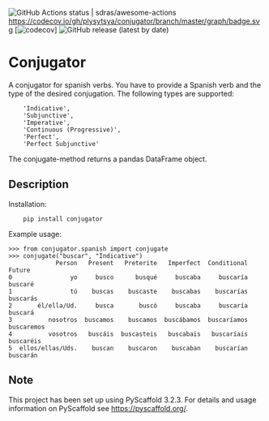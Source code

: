 ![GitHub Actions status | sdras/awesome-actions](https://github.com/plysytsya/conjugator/workflows/runtests/badge.svg)
https://codecov.io/gh/plysytsya/conjugator/branch/master/graph/badge.svg
[![codecov](https://codecov.io/gh/plysytsya/conjugator/branch/master/graph/badge.svg)]
![GitHub release (latest by date)](https://img.shields.io/github/v/release/plysytsya/conjugator)


# Conjugator


A conjugator for spanish verbs. You have to provide a Spanish verb and the type of the desired conjugation.
The following types are supported:

        'Indicative',
        'Subjunctive',
        'Imperative',
        'Continuous (Progressive)',
        'Perfect',
        'Perfect Subjunctive'

The conjugate-method returns a pandas DataFrame object.


## Description

Installation:

        pip install conjugator

Example usage:

    >>> from conjugator.spanish import conjugate
    >>> conjugate("buscar", "Indicative")
                 Person   Present   Preterite   Imperfect  Conditional      Future
    0                yo     busco      busqué     buscaba     buscaría     buscaré
    1                tú    buscas    buscaste    buscabas    buscarías    buscarás
    2       él/ella/Ud.     busca       buscó     buscaba     buscaría     buscará
    3          nosotros  buscamos    buscamos  buscábamos  buscaríamos  buscaremos
    4          vosotros   buscáis  buscasteis   buscabais   buscaríais   buscaréis
    5  ellos/ellas/Uds.    buscan    buscaron    buscaban    buscarían    buscarán



## Note

This project has been set up using PyScaffold 3.2.3. For details and usage
information on PyScaffold see https://pyscaffold.org/.
